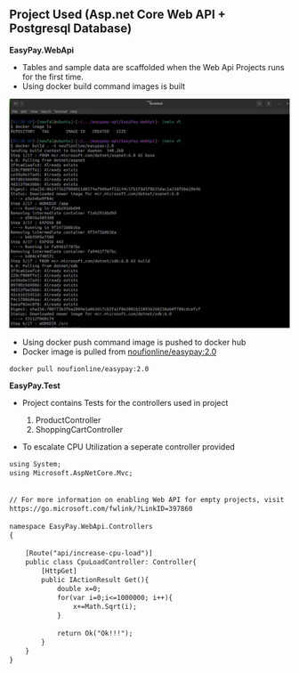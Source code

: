 ## Project Used (Asp.net Core Web API + Postgresql Database)


**EasyPay.WebApi**

- Tables and sample data are scaffolded when the Web Api Projects runs for the first time.
- Using docker build command images is built

![docker build](https://github.com/noufionline/easypay/blob/main/execution-info/images/k8s/api/Docker%20build%20image.png)

- Using docker push command image is pushed to docker hub
- Docker image is pulled from [noufionline/easypay:2.0](https://hub.docker.com/r/noufionline/easypay) 

```
docker pull noufionline/easypay:2.0
```

**EasyPay.Test**

- Project contains Tests for the controllers used in project
  1. ProductController
  2. ShoppingCartController
  
- To escalate CPU Utilization a seperate controller provided

```
using System;
using Microsoft.AspNetCore.Mvc;


// For more information on enabling Web API for empty projects, visit https://go.microsoft.com/fwlink/?LinkID=397860

namespace EasyPay.WebApi.Controllers
{

    [Route("api/increase-cpu-load")]
    public class CpuLoadController: Controller{
        [HttpGet]
        public IActionResult Get(){
            double x=0;
            for(var i=0;i<=1000000; i++){
                x+=Math.Sqrt(i);
            }

            return Ok("Ok!!!");
        }
    }
}

```
